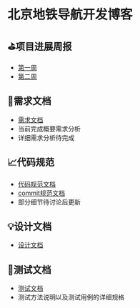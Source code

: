 # 北京地铁导航开发博客

## ⛳项目进展周报
* [第一周](week1.md)
* [第二周](week2.md)

## 🎈需求文档
* [需求文档](需求文档.md)
* 当前完成概要需求分析
* 详细需求分析待完成

## 📈代码规范
* [代码规范文档](代码规范.md)
* [commit规范文档](提交规范.md)
* 部分细节待讨论后更新

## 💡设计文档
* [设计文档](设计文档.md)

## 🔧测试文档
* [测试文档](测试文档.md)
* 测试方法说明以及测试用例的详细规格

